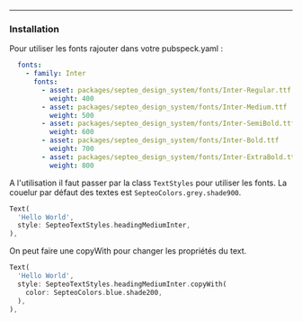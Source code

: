 --- 
### Installation

Pour utiliser les fonts rajouter dans votre pubspeck.yaml : 

```yaml
  fonts:
    - family: Inter
      fonts:
        - asset: packages/septeo_design_system/fonts/Inter-Regular.ttf
          weight: 400
        - asset: packages/septeo_design_system/fonts/Inter-Medium.ttf
          weight: 500
        - asset: packages/septeo_design_system/fonts/Inter-SemiBold.ttf
          weight: 600
        - asset: packages/septeo_design_system/fonts/Inter-Bold.ttf
          weight: 700
        - asset: packages/septeo_design_system/fonts/Inter-ExtraBold.ttf
          weight: 800
```

A l'utilisation il faut passer par la class `TextStyles` pour utiliser les fonts. 
La couelur par défaut des textes est `SepteoColors.grey.shade900`.

```dart
Text(
  'Hello World',
  style: SepteoTextStyles.headingMediumInter,
),
```

On peut faire une copyWith pour changer les propriétés du text. 

```dart
Text(
  'Hello World',
  style: SepteoTextStyles.headingMediumInter.copyWith(
    color: SepteoColors.blue.shade200,
  ),
),
```
